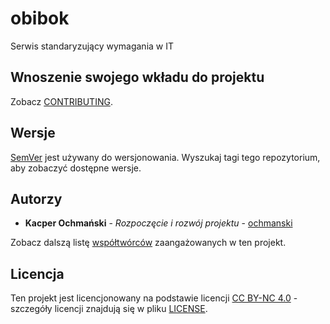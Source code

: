 # obibok

Serwis standaryzujący wymagania w IT

## Wnoszenie swojego wkładu do projektu

Zobacz [CONTRIBUTING](CONTRIBUTING.MD).

## Wersje

[SemVer](http://semver.org/) jest używany do wersjonowania. Wyszukaj tagi tego repozytorium, aby zobaczyć dostępne wersje.

## Autorzy

* **Kacper Ochmański** - *Rozpoczęcie i rozwój projektu* - [ochmanski](https://github.com/ochmanski)

Zobacz dalszą listę [współtwórców](https://github.com/and-end/obibok/contributors) zaangażowanych w ten projekt.

## Licencja

Ten projekt jest licencjonowany na podstawie licencji [CC BY-NC 4.0](https://creativecommons.org/licenses/by-nc/4.0/deed.pl) - szczegóły licencji znajdują się w pliku [LICENSE](LICENSE).
